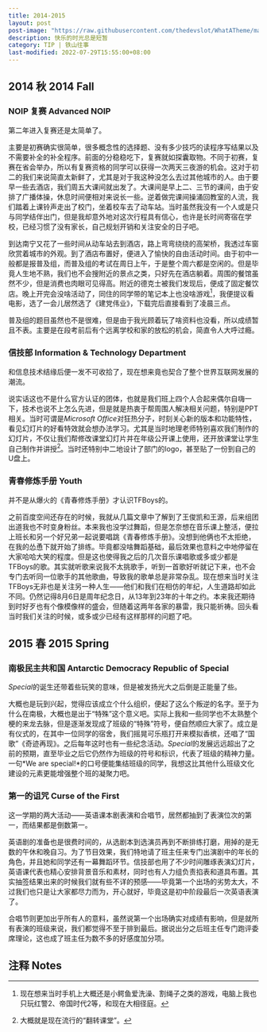 ```yaml
---
title: 2014-2015
layout: post
post-image: "https://raw.githubusercontent.com/thedevslot/WhatATheme/master/assets/images/SamplePost.png?token=AHMQUEPC4IFADOF5VG4QVN26Z64GG"
description: 快乐的时光总是短暂
category: TIP | 铁山往事
last-modified: 2022-07-29T15:55:00+08:00
---
```


## 2014 秋 2014 Fall

### NOIP 复赛 Advanced NOIP

第二年进入复赛还是太简单了。

主要是初赛确实很简单，很多概念性的选择题、没有多少技巧的读程序写结果以及不需要补全的补全程序。前面的分稳稳吃下，复赛就如探囊取物。不同于初赛，复赛在省会举办，所以有复赛资格的同学可以获得一次两天三夜游的机会。这对于初二的我们来说简直太新鲜了，尤其是对于我这种没怎么去过其他城市的人。由于要早一些去酒店，我们周五大课间就出发了。大课间是早上二、三节的课间，由于安排了广播体操，休息时间便相对来说长一些。逆着做完课间操涌回教室的人流，我们踏着上课铃声走出了校门，坐着校车去了动车站。当时虽然我没有一个人或是只与同学结伴出门，但是我却意外地对这次行程具有信心，也许是长时间寄宿在学校，已经习惯了没有家长，自己规划开销和关注安全的日子吧。

到达南宁又花了一些时间从动车站去到酒店，路上弯弯绕绕的高架桥，我透过车窗欣赏着城市的外观。到了酒店布置好，便进入了愉快的自由活动时间。由于初中一般都是报普及组，而普及组的考试在周日上午，于是整个周六都是空闲的。但是毕竟人生地不熟，我们也不会搜附近的景点之类，只好先在酒店躺着。周围的餐馆虽然不少，但是消费也肉眼可见得高。附近的德克士被我们发现后，便成了固定餐饮店。晚上开完会没啥活动了，同住的同学带的笔记本上也没啥游戏[^1]，我便提议看电影，选了一会儿居然选了《建党伟业》，下载完后直接看到了凌晨三点。

普及组的题目虽然也不是很难，但是由于我光顾着玩了啥资料也没看，所以成绩暂且不表。主要是在段考前后有个远离学校和家的放松的机会，简直令人大呼过瘾。

[^1]: 现在想来当时手机上大概还是小鳄鱼爱洗澡、割绳子之类的游戏，电脑上我也只玩红警2、帝国时代2等，和现在大相径庭。

### 信技部 Information & Technology Department

和信息技术结缘后便一发不可收拾了，现在想来竟也契合了整个世界互联网发展的潮流。

说实话这也不是什么官方认证的团体，也就是我们班上四个人合起来偶尔自嗨一下，技术也说不上怎么先进，但是就是热衷于帮周围人解决相关问题，特别是PPT相关。当时可谓是*Microsoft Office*对狂热分子，时刻关心新的版本和功能特性，看见幻灯片的好看特效就会想办法学习。尤其是当时地理老师特别喜欢我们制作的幻灯片，不仅让我们帮修改课堂幻灯片并在年级公开课上使用，还开放课堂让学生自己制作并讲授[^2]。当时还特别中二地设计了部门的logo，甚至贴了一份到自己的U盘上。

[^2]: 大概就是现在流行的“翻转课堂”。

### 青春修炼手册 Youth

并不是从爆火的《青春修炼手册》才认识TFBoys的。

之前百度空间还存在的时候，我就从几篇文章中了解到了王俊凯和王源，后来组团出道我也不时变身粉丝。本来我也没学过舞蹈，但是怎奈想在音乐课上整活，便拉上班长和另一个好兄弟一起说要唱跳《青春修炼手册》。没想到他俩也不太拒绝，在我的怂恿下就开始了排练。毕竟都没啥舞蹈基础，最后效果也意料之中地停留在大家哈哈大笑的程度。但是这也使得我之后的几次音乐课唱歌或多或少都是TFBoys的歌。其实就听歌来说我不太挑歌手，听到一首歌好听就记下来，也不会专门去听同一位歌手的其他歌曲，导致我的歌单总是非常杂乱。现在想来当时关注TFBoys无非也是关注另一种人生——他们和我们在相仿的年纪，人生道路却如此不同。仍然记得8月6日是周年纪念日，从13年到23年的十年之约。本来我还期待到时好歹也有个像模像样的盛会，但随着这两年各家的暴雷，我只能祈祷。回头看当时我们关注的时候，或多或少已经有这样那样的问题了吧。

## 2015 春 2015 Spring

### 南极民主共和国 Antarctic Democracy Republic of Special

*Special*的诞生还带着些玩笑的意味，但是被发扬光大之后倒是正能量了些。

大概也是玩到兴起，觉得应该成立个什么组织，便起了这么个叛逆的名字。至于为什么在南极，大概也是出于“特殊”这个意义吧。实际上我和一些同学也不太熟整个梗的来龙去脉，但是逐渐发现成了班级的“特殊”符号，便自然顺应大家了。成立是有仪式的，在其中一位同学的宿舍，我们摇晃可乐瓶打开来模拟香槟，还唱了“国歌”《奇迹再现》。之后每年这时也有一些纪念活动。*Special*的发展远远超出了之前的预期，直至毕业之后它仍然作为班级的符号和标识，代表了班级的精神力量。一句*We are special!*的口号便能集结班级的同学，我想这比其他什么班级文化建设的元素更能增强整个班的凝聚力吧。

### 第一的诅咒 Curse of the First

这一学期的两大活动——英语课本剧表演和合唱节，居然都抽到了表演位次的第一，而结果都是倒数第一。

英语剧的准备也是很费时间的，从选剧本到选演员再到不断排练打磨，用掉的是无数的午休和晚自习。为了节目效果，我们特地请了班主任来专门出演剧中的年长的角色，并且她和同学还有一幕舞蹈环节。信技部也用了不少时间雕琢表演幻灯片，英语课代表也精心安排背景音乐和素材，同时也有人力组负责掐表和道具布置。其实抽签结果出来的时候我们就有些不详的预感——毕竟第一个出场的劣势太大，不过我们也只是让大家都尽力而为，开心就好，毕竟这是初中阶段最后一次英语表演了。

合唱节则更加出乎所有人的意料，虽然说第一个出场确实对成绩有影响，但是就所有表演的班级来说，我们都觉得不至于排到最后。据说出分之后班主任专门跑评委席理论，这也成了班主任为数不多的好感度加分项。

## 注释 Notes